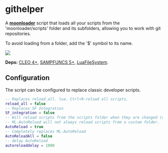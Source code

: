 # githelper
A **[moonloader](https://gtaforums.com/topic/890987-moonloader/)** script that loads all your scripts from the 'moonloader/scripts' folder and its subfolders, allowing you to work with git repositories.

To avoid loading from a folder, add the '$' symbol to its name.

![](https://i.imgur.com/nch6Bp8.png)

**Deps:** [CLEO 4+](http://cleo.li/?lang=ru), [SAMPFUNCS 5+](https://blast.hk/threads/17/), [LuaFileSystem](https://blast.hk/threads/16031/).

## Configuration
The script can be configured to replace classic developer scripts.

```lua
-- Replaces reload_all. lua. Ctrl+R-reload all scripts.
reload_all = false
-- Replaces SF Integration
SF_integration = false
-- Will reload scripts from the scripts folder when they are changed (useful for dev).
-- ML-AutoReload will not always reload scripts from a custom folder.
AutoReload = true
-- Completely replaces ML-AutoReload
AutoReloadAll = false
-- delay AutoReload
autoreloaddelay = 1000
```
